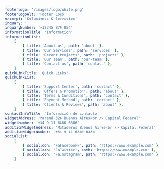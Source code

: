 ```yaml
---
footerLogo: '/images/logo/white.png'
footerLogoAlt: 'Footer Logo'
excerpt: 'Soluciones & Servicios'
inquary: ''
inquaryNumber: '+12345 879 854'
informationTitle: 'Information'
informationList:
    [
        { title: 'About us', path: 'about' },
        { title: 'Our Services', path: 'services' },
        { title: 'Recent Projects', path: 'projects' },
        { title: 'Our Team', path: 'our-team' },
        { title: 'Contact us', path: 'contact' },
    ]
quickLinkTitle: 'Quick Links'
quickLinkList:
    [
        { title: 'Support Center', path: 'contact' },
        { title: 'Offers & Promotion', path: 'about' },
        { title: 'Terms & Conditions', path: 'contact' },
        { title: 'Payment Method', path: 'contact' },
        { title: 'Clients & Reviews', path: 'about' },
    ]
contactInfoTitle: 'Información de contacto'
widgetAddress: 'Paraná 326 Buenos Aires<br /> Capital Federal'
widgetNumber: '+54 9 11 6860-6386'
additionWidgetAddress: 'Mataderos Buenos Aires<br /> Capital Federal'
additionWidgetNumber: '+54 9 11 6860-6386'
socialList:
    [
        { socialIcon: 'FaFacebookF', path: 'https://www.example.com' },
        { socialIcon: 'FaTwitter', path: 'https://www.example.com' },
        { socialIcon: 'FaInstagram', path: 'https://www.example.com' },
    ]
---
```

